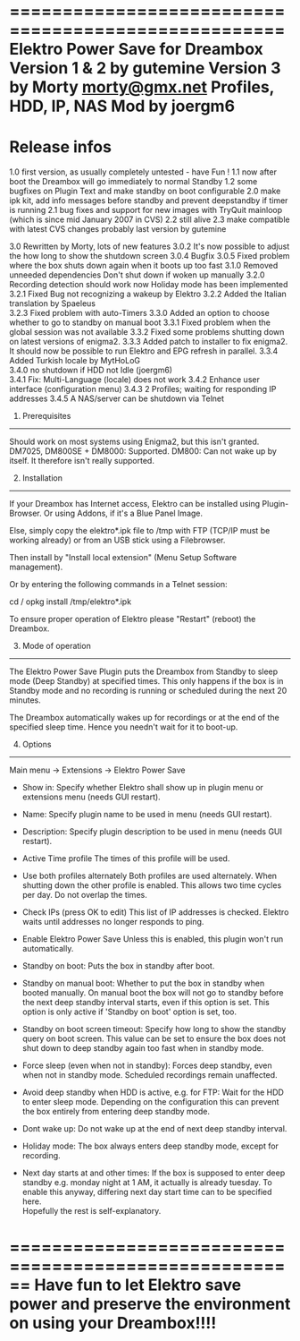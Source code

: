 ====================================================
Elektro Power Save for Dreambox 
Version 1 & 2 by gutemine
Version 3 by Morty <morty@gmx.net>
Profiles, HDD, IP, NAS Mod by joergm6
====================================================
Release infos 
====================================================
1.0   first version, as usually completely 
      untested - have Fun !
1.1   now after boot the Dreambox will go 
      immediately to normal Standby
1.2   some bugfixes on Plugin Text and 
      make standby on boot configurable
2.0   make ipk kit, add info messages before standby 
      and prevent deepstandby if timer is running
2.1   bug fixes and support for new images with TryQuit
      mainloop (which is since mid January 2007 in CVS)
2.2   still alive 
2.3   make compatible with latest CVS changes
      probably last version by gutemine

3.0   Rewritten by Morty, lots of new features
3.0.2 It's now possible to adjust the how long to
      show the shutdown screen
3.0.4 Bugfix
3.0.5 Fixed problem where the box shuts down again
      when it boots up too fast
3.1.0 Removed unneeded dependencies
      Don't shut down if woken up manually
3.2.0 Recording detection should work now
      Holiday mode has been implemented
3.2.1 Fixed Bug not recognizing a wakeup by Elektro 
3.2.2 Added the Italian translation by Spaeleus     
3.2.3 Fixed problem with auto-Timers
3.3.0 Added an option to choose whether to go to 
      standby on manual boot
3.3.1 Fixed problem when the global session was not
      available
3.3.2 Fixed some problems shutting down on latest
	  versions of enigma2.
3.3.3 Added patch to installer to fix enigma2. It 
	  should now be possible to run Elektro and 
	  EPG refresh in parallel.
3.3.4 Added Turkish locale by MytHoLoG	  
3.4.0 no shutdown if HDD not Idle (joergm6)  
3.4.1 Fix: Multi-Language (locale) does not work 
3.4.2 Enhance user interface (configuration menu)
3.4.3 2 Profiles; waiting for responding IP addresses
3.4.5 A NAS/server can be shutdown via Telnet

1) Prerequisites
----------------

Should work on most systems using Enigma2, but this 
isn't granted.
DM7025, DM800SE  + DM8000: Supported.
DM800: Can not wake up by itself. It therefore isn't
really supported.

2) Installation
---------------

If your Dreambox has Internet access, Elektro can be
installed using Plugin-Browser. Or using Addons, if 
it's a Blue Panel Image.

Else, simply copy the elektro*.ipk file to /tmp with
FTP (TCP/IP must be working already) or from an
USB stick using a Filebrowser.

Then install by "Install local extension" (Menu 
Setup Software management). 

Or by entering the following commands in a Telnet
session:

cd /
opkg install /tmp/elektro*.ipk

To ensure proper operation of Elektro please "Restart"
(reboot) the Dreambox. 


3) Mode of operation    
--------------------
The Elektro Power Save Plugin puts the Dreambox from
Standby to sleep mode (Deep Standby) at specified times.
This only happens if the box is in Standby mode
and no recording is running or scheduled during the
next 20 minutes.

The Dreambox automatically wakes up for recordings or
at the end of the specified sleep time. Hence you needn't
wait for it to boot-up.

4) Options
----------
Main menu -> Extensions -> Elektro Power Save

 - Show in:
   Specify whether Elektro shall show up in plugin menu 
   or extensions menu (needs GUI restart).

 - Name:
   Specify plugin name to be used in menu (needs 
   GUI restart).

 - Description:
   Specify plugin description to be used in menu 
   (needs GUI restart).

 - Active Time profile
   The times of this profile will be used.

 - Use both profiles alternately
   Both profiles are used alternately. When
   shutting down the other profile is enabled.
   This allows two time cycles per day. Do not overlap the times.

 - Check IPs (press OK to edit)
   This list of IP addresses is checked. Elektro waits
   until addresses no longer responds to ping.

 - Enable Elektro Power Save
   Unless this is enabled, this plugin won't run 
   automatically.
   
 - Standby on boot:
   Puts the box in standby after boot.  
   
 - Standby on manual boot:
   Whether to put the box in standby when booted
   manually. On manual boot the box will not go to
   standby before the next deep standby interval
   starts, even if this option is set.
   This option is only active if 'Standby on boot'
   option is set, too.  
   
 - Standby on boot screen timeout:
   Specify how long to show the standby query on
   boot screen. This value can be set to ensure
   the box does not shut down to deep standby again
   too fast when in standby mode.
   
 - Force sleep (even when not in standby):
   Forces deep standby, even when not in standby mode.
   Scheduled recordings remain unaffected.
 
 - Avoid deep standby when HDD is active, e.g. for FTP:
   Wait for the HDD to enter sleep mode. Depending on
   the configuration this can prevent the box entirely
   from entering deep standby mode.
   
 - Dont wake up:
   Do not wake up at the end of next deep standby
   interval.
   
 - Holiday mode:
   The box always enters deep standby mode, except
   for recording.
   
 - Next day starts at and other times:
   If the box is supposed to enter deep standby
   e.g. monday night at 1 AM, it actually is already
   tuesday. To enable this anyway, differing next day
   start time can to be specified here.   
   Hopefully the rest is self-explanatory. 


======================================================
Have fun to let Elektro save power and preserve the 
environment on using your Dreambox!!!!
======================================================
